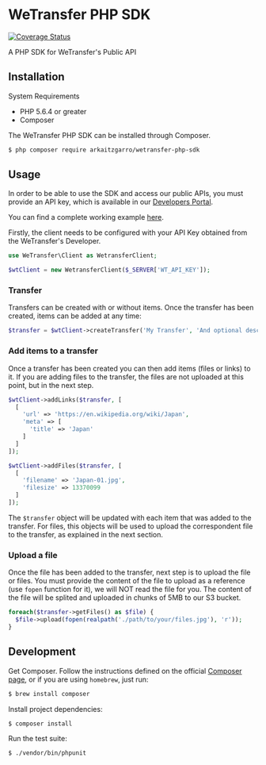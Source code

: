 # WeTransfer PHP SDK

[![Coverage Status](https://coveralls.io/repos/github/arkaitzgarro/wetransfer-php-sdk/badge.svg?branch=master)](https://coveralls.io/github/arkaitzgarro/wetransfer-php-sdk?branch=master)

A PHP SDK for WeTransfer's Public API

## Installation

System Requirements
- PHP 5.6.4 or greater
- Composer

The WeTransfer PHP SDK can be installed through Composer.

```bash
$ php composer require arkaitzgarro/wetransfer-php-sdk
```

## Usage

In order to be able to use the SDK and access our public APIs, you must provide an API key, which is available in our [Developers Portal](https://developers.wetransfer.com/).

You can find a complete working example [here](https://github.com/arkaitzgarro/wetransfer-php-sdk/blob/master/example/CreateTransfer.php).

Firstly, the client needs to be configured with your API Key obtained from the WeTransfer's Developer.

```php
use WeTransfer\Client as WetransferClient;

$wtClient = new WetransferClient($_SERVER['WT_API_KEY']);
```

### Transfer

Transfers can be created with or without items. Once the transfer has been created, items can be added at any time:

```php
$transfer = $wtClient->createTransfer('My Transfer', 'And optional description');
```

### Add items to a transfer

Once a transfer has been created you can then add items (files or links) to it. If you are adding files to the transfer, the files are not uploaded at this point, but in the next step.

```php
$wtClient->addLinks($transfer, [
  [
    'url' => 'https://en.wikipedia.org/wiki/Japan',
    'meta' => [
      'title' => 'Japan'
    ]
  ]
]);

$wtClient->addFiles($transfer, [
  [
    'filename' => 'Japan-01.jpg',
    'filesize' => 13370099
  ]
]);
```

The `$transfer` object will be updated with each item that was added to the transfer. For files, this objects will be used to upload the correspondent file to the transfer, as explained in the next section.

### Upload a file

Once the file has been added to the transfer, next step is to upload the file or files. You must provide the content of the file to upload as a reference (use `fopen` function for it), we will NOT read the file for you. The content of the file will be splited and uploaded in chunks of 5MB to our S3 bucket.

```php
foreach($transfer->getFiles() as $file) {
  $file->upload(fopen(realpath('./path/to/your/files.jpg'), 'r'));
}
```

## Development

Get Composer. Follow the instructions defined on the official [Composer page](https://getcomposer.org/doc/00-intro.md), or if you are using `homebrew`, just run:

```bash
$ brew install composer
```

Install project dependencies:

```bash
$ composer install
```

Run the test suite:

```bash
$ ./vendor/bin/phpunit
```

